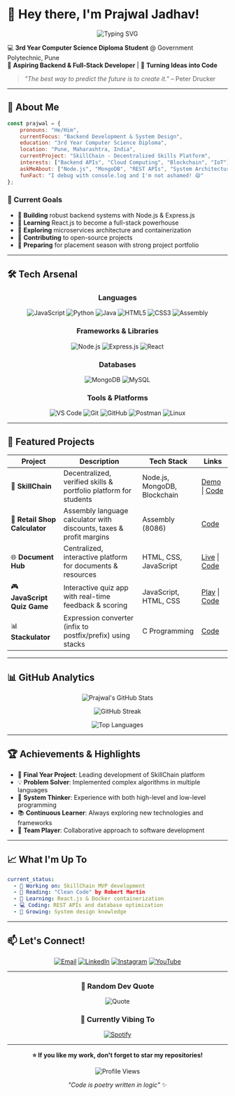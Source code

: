 # 👋 Hey there, I'm Prajwal Jadhav!

<div align="center">
  
![Typing SVG](https://readme-typing-svg.herokuapp.com?font=Fira+Code&pause=1000&color=36BCF7&center=true&vCenter=true&width=435&lines=Backend+%26+Full-Stack+Developer;Computer+Science+Student;Problem+Solver+%26+Innovator;Always+Learning%2C+Always+Building)

</div>

💻 **3rd Year Computer Science Diploma Student** @ Government Polytechnic, Pune  
🚀 **Aspiring Backend & Full-Stack Developer** | 🎯 **Turning Ideas into Code**

> *"The best way to predict the future is to create it."* – Peter Drucker

---

## 🚀 About Me

```javascript
const prajwal = {
    pronouns: "He/Him",
    currentFocus: "Backend Development & System Design",
    education: "3rd Year Computer Science Diploma",
    location: "Pune, Maharashtra, India",
    currentProject: "SkillChain - Decentralized Skills Platform",
    interests: ["Backend APIs", "Cloud Computing", "Blockchain", "IoT"],
    askMeAbout: ["Node.js", "MongoDB", "REST APIs", "System Architecture"],
    funFact: "I debug with console.log and I'm not ashamed! 😄"
};
```

### 🎯 Current Goals
- 🔹 **Building** robust backend systems with Node.js & Express.js
- 🔹 **Learning** React.js to become a full-stack powerhouse
- 🔹 **Exploring** microservices architecture and containerization
- 🔹 **Contributing** to open-source projects
- 🔹 **Preparing** for placement season with strong project portfolio

---

## 🛠️ Tech Arsenal

<div align="center">

### Languages
![JavaScript](https://img.shields.io/badge/JavaScript-F7DF1E?style=for-the-badge&logo=javascript&logoColor=black)
![Python](https://img.shields.io/badge/Python-3776AB?style=for-the-badge&logo=python&logoColor=white)
![Java](https://img.shields.io/badge/Java-ED8B00?style=for-the-badge&logo=java&logoColor=white)
![HTML5](https://img.shields.io/badge/HTML5-E34F26?style=for-the-badge&logo=html5&logoColor=white)
![CSS3](https://img.shields.io/badge/CSS3-1572B6?style=for-the-badge&logo=css3&logoColor=white)
![Assembly](https://img.shields.io/badge/Assembly-525252?style=for-the-badge&logo=assembly&logoColor=white)

### Frameworks & Libraries
![Node.js](https://img.shields.io/badge/Node.js-43853D?style=for-the-badge&logo=node.js&logoColor=white)
![Express.js](https://img.shields.io/badge/Express.js-404D59?style=for-the-badge&logo=express&logoColor=white)
![React](https://img.shields.io/badge/React-20232A?style=for-the-badge&logo=react&logoColor=61DAFB)

### Databases
![MongoDB](https://img.shields.io/badge/MongoDB-4EA94B?style=for-the-badge&logo=mongodb&logoColor=white)
![MySQL](https://img.shields.io/badge/MySQL-005C84?style=for-the-badge&logo=mysql&logoColor=white)

### Tools & Platforms
![VS Code](https://img.shields.io/badge/VS_Code-0078d4?style=for-the-badge&logo=visual%20studio%20code&logoColor=white)
![Git](https://img.shields.io/badge/Git-F05032?style=for-the-badge&logo=git&logoColor=white)
![GitHub](https://img.shields.io/badge/GitHub-100000?style=for-the-badge&logo=github&logoColor=white)
![Postman](https://img.shields.io/badge/Postman-FF6C37?style=for-the-badge&logo=postman&logoColor=white)
![Linux](https://img.shields.io/badge/Linux-FCC624?style=for-the-badge&logo=linux&logoColor=black)

</div>

---

## 📂 Featured Projects

<div align="center">

| Project | Description | Tech Stack | Links |
|---------|-------------|------------|-------|
| 🔐 **SkillChain** | Decentralized, verified skills & portfolio platform for students | Node.js, MongoDB, Blockchain | [Demo](#) \| [Code](#) |
| 📝 **Retail Shop Calculator** | Assembly language calculator with discounts, taxes & profit margins | Assembly (8086) | [Code](#) |
| 🌐 **Document Hub** | Centralized, interactive platform for documents & resources | HTML, CSS, JavaScript | [Live](#) \| [Code](#) |
| 🎮 **JavaScript Quiz Game** | Interactive quiz app with real-time feedback & scoring | JavaScript, HTML, CSS | [Play](#) \| [Code](#) |
| 📊 **Stackulator** | Expression converter (infix to postfix/prefix) using stacks | C Programming | [Code](#) |

</div>

---

## 📊 GitHub Analytics

<div align="center">
  
![Prajwal's GitHub Stats](https://github-readme-stats.vercel.app/api?username=prajwaljadhav&show_icons=true&theme=radical&hide_border=true&count_private=true)

![GitHub Streak](https://github-readme-streak-stats.herokuapp.com/?user=prajwaljadhav&theme=radical&hide_border=true)

![Top Languages](https://github-readme-stats.vercel.app/api/top-langs/?username=prajwaljadhav&theme=radical&hide_border=true&layout=compact)

</div>

---

## 🏆 Achievements & Highlights

- 🎯 **Final Year Project**: Leading development of SkillChain platform
- 💡 **Problem Solver**: Implemented complex algorithms in multiple languages
- 🔧 **System Thinker**: Experience with both high-level and low-level programming
- 📚 **Continuous Learner**: Always exploring new technologies and frameworks
- 🤝 **Team Player**: Collaborative approach to software development

---

## 📈 What I'm Up To

```yaml
current_status:
  - 🔨 Working on: SkillChain MVP development
  - 📖 Reading: "Clean Code" by Robert Martin
  - 🎯 Learning: React.js & Docker containerization
  - 💻 Coding: REST APIs and database optimization
  - 🌱 Growing: System design knowledge
```

---

## 📫 Let's Connect!

<div align="center">

[![Email](https://img.shields.io/badge/Email-D14836?style=for-the-badge&logo=gmail&logoColor=white)](mailto:prajwaljadhav@example.com)
[![LinkedIn](https://img.shields.io/badge/LinkedIn-0077B5?style=for-the-badge&logo=linkedin&logoColor=white)](https://linkedin.com/in/prajwal-jadhav)
[![Instagram](https://img.shields.io/badge/Instagram-E4405F?style=for-the-badge&logo=instagram&logoColor=white)](https://instagram.com/insightbyte_)
[![YouTube](https://img.shields.io/badge/YouTube-FF0000?style=for-the-badge&logo=youtube&logoColor=white)](#)

</div>

---

<div align="center">

### 💭 Random Dev Quote
![Quote](https://quotes-github-readme.vercel.app/api?type=horizontal&theme=radical)

### 🎵 Currently Vibing To
[![Spotify](https://spotify-github-profile.vercel.app/api/spotify)](https://open.spotify.com/user/your-spotify-username)

---

**⭐ If you like my work, don't forget to star my repositories!**

![Profile Views](https://komarev.com/ghpvc/?username=prajwaljadhav&color=blueviolet&style=for-the-badge)

*"Code is poetry written in logic"* ✨

</div>

